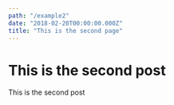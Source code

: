 ```yaml
---
path: "/example2"
date: "2018-02-20T00:00:00.000Z"
title: "This is the second page"
---
```


# This is the second post
This is the second post
